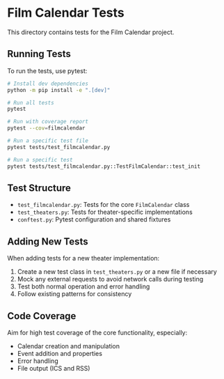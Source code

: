 # Film Calendar Tests

This directory contains tests for the Film Calendar project.

## Running Tests

To run the tests, use pytest:

```bash
# Install dev dependencies
python -m pip install -e ".[dev]"

# Run all tests
pytest

# Run with coverage report
pytest --cov=filmcalendar

# Run a specific test file
pytest tests/test_filmcalendar.py

# Run a specific test
pytest tests/test_filmcalendar.py::TestFilmCalendar::test_init
```

## Test Structure

- `test_filmcalendar.py`: Tests for the core `FilmCalendar` class
- `test_theaters.py`: Tests for theater-specific implementations
- `conftest.py`: Pytest configuration and shared fixtures

## Adding New Tests

When adding tests for a new theater implementation:

1. Create a new test class in `test_theaters.py` or a new file if necessary
2. Mock any external requests to avoid network calls during testing
3. Test both normal operation and error handling
4. Follow existing patterns for consistency

## Code Coverage

Aim for high test coverage of the core functionality, especially:

- Calendar creation and manipulation
- Event addition and properties
- Error handling
- File output (ICS and RSS)